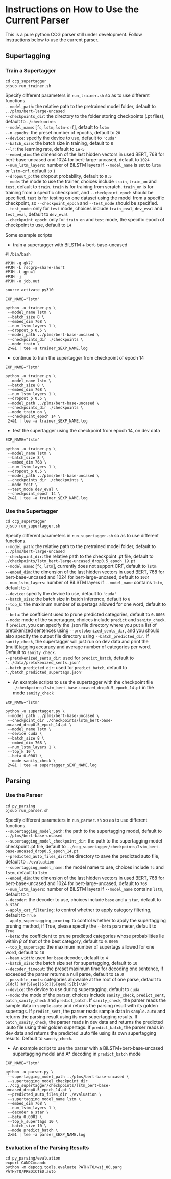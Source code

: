 # Instructions on How to Use the Current Parser

This is a pure python CCG parser still under development. Follow instructions below to use the current parser.

## Supertagging

### Train a Supertagger
```
cd ccg_supertagger
pjsub run_trainer.sh
```

Specify different parameters in `run_trainer.sh` so as to use different functions.  
`--model_path`: the relative path to the pretrained model folder, default to `../plms/bert-large-uncased`  
`--checkpoints_dir`: the directory to the folder storing checkpoints (.pt files), default to `./checkpoints`  
`--model_name`: [`fc`, `lstm`, `lstm-crf`], default to `lstm`  
`--n_epochs`: the preset number of epochs, default to `20`  
`--device`: specify the device to use, default to `'cuda'`  
`--batch_size`: the batch size in training, default to `8`  
`--lr`: the learning rate, default to `1e-5`  
`--embed_dim`: the dimension of the last hidden vectors in used BERT, 768 for bert-base-uncased and 1024 for bert-large-uncased, default to `1024`  
`--num_lstm_layers`: number of BiLSTM layers if `--model_name` is set to `lstm` or `lstm-crf`, default to `1`  
`--dropout_p`: the dropout probability, default to `0.5`  
`--mode`: the mode to use the trainer, choices include `train`, `train_on` and `test`, default to `train`. `train` is for training from scratch. `train_on` is for training from a specific checkpoint, and `--checkpoint_epoch` should be specified. `test` is for testing on one dataset using the model from a specific checkpoint, so `--checkpoint_epoch` and `--test_mode` should be specified.  
`--test_mode`: only for `test` mode, choices include `train_eval`, `dev_eval` and `test_eval`, default to `dev_eval`  
`--checkpoint_epoch`: only for `train_on` and `test` mode, the specific epoch of checkpoint to use, default to `14`

Some example scripts
- train a supertagger with BiLSTM + bert-base-uncased
```
#!/bin/bash

#PJM -g gk77
#PJM -L rscgrp=share-short
#PJM -L gpu=1
#PJM -j
#PJM -o job.out

source activate py310

EXP_NAME="lstm"

python -u trainer.py \
 --model_name lstm \
 --batch_size 8 \
 --embed_dim 768 \
 --num_lstm_layers 1 \
 --dropout_p 0.5 \
 --model_path ../plms/bert-base-uncased \
 --checkpoints_dir ./checkpoints \
 --mode train \
 2>&1 | tee -a trainer_$EXP_NAME.log
```

- continue to train the supertagger from checkpoint of epoch 14
```
EXP_NAME="lstm"

python -u trainer.py \
 --model_name lstm \
 --batch_size 8 \
 --embed_dim 768 \
 --num_lstm_layers 1 \
 --dropout_p 0.5 \
 --model_path ../plms/bert-base-uncased \
 --checkpoints_dir ./checkpoints \
 --mode train_on \
 --checkpoint_epoch 14 \
 2>&1 | tee -a trainer_$EXP_NAME.log
```

- test the supertagger using the checkpoint from epoch 14, on dev data
```
EXP_NAME="lstm"

python -u trainer.py \
 --model_name lstm \
 --batch_size 8 \
 --embed_dim 768 \
 --num_lstm_layers 1 \
 --dropout_p 0.5 \
 --model_path ../plms/bert-base-uncased \
 --checkpoints_dir ./checkpoints \
 --mode test \
 --test_mode dev_eval \
 --checkpoint_epoch 14 \
 2>&1 | tee -a trainer_$EXP_NAME.log
```

### Use the Supertagger
```
cd ccg_supertagger
pjsub run_supertagger.sh
```

Specify different parameters in `run_supertagger.sh` so as to use different functions.  
`--model_path`: the relative path to the pretrained model folder, default to `../plms/bert-large-uncased`  
`--checkpoint_dir`: the relative path to the checkpoint .pt file, default to `./checkpoints/lstm_bert-large-uncased_drop0.5_epoch_19.pt`  
`--model_name`: [`fc`, `lstm`], currently does not support CRF, default to `lstm`  
`--embed_dim`: the dimension of the last hidden vectors in used BERT, 768 for bert-base-uncased and 1024 for bert-large-uncased, default to `1024`  
`--num_lstm_layers`: number of BiLSTM layers if `--model_name` contains `lstm`, default to `1`  
`--device`: specify the device to use, default to `'cuda'`  
`--batch_size`: the batch size in batch inference, default to `8`  
`--top_k`: the maximum number of supertags allowed for one word, default to `10`  
`--beta`: the coefficient used to prune predicted categories, default to `0.0005`
`--mode`: mode of the supertagger, choices include `predict` and `sanity_check`. If `predict`, you can specify the .json file directory where you put a list of pretokenized sentences using `--pretokenized_sents_dir`, and you should also specify the output file directory using `--batch_predicted_dir`. If `sanity_check`, the supertagger will just run on dev data and print the (multi)tagging accuracy and average number of categories per word. Default to `sanity_check`.  
`--pretokenized_sents_dir`: used for `predict_batch`, default to `'../data/pretokenized_sents.json'`  
`--batch_predicted_dir`: used for `predict_batch`, default to `'./batch_predicted_supertags.json'`

 - An example scripts to use the supertagger with the checkpoint file `./checkpoints/lstm_bert-base-uncased_drop0.5_epoch_14.pt` in the mode `sanity_check`
```
EXP_NAME="lstm"

python -u supertagger.py \
 --model_path ../plms/bert-base-uncased \
 --checkpoint_dir ./checkpoints/lstm_bert-base-uncased_drop0.5_epoch_14.pt \
 --model_name lstm \
 --device cuda \
 --batch_size 8 \
 --embed_dim 768 \
 --num_lstm_layers 1 \
 --top_k 10 \
 --beta 0.0001 \
 --mode sanity_check \
 2>&1 | tee -a supertagger_$EXP_NAME.log
```
## Parsing

### Use the Parser
```
cd py_parsing
pjsub run_parser.sh
```

Specify different parameters in `run_parser.sh` so as to use different functions.  
`--supertagging_model_path`: the path to the supertagging model, default to `../plms/bert-base-uncased`  
`--supertagging_model_checkpoint_dir`: the path to the supertagging model checkpoint .pt file, default to `../ccg_supertagger/checkpoints/lstm_bert-base-uncased_drop0.5_epoch_14.pt`  
`--predicted_auto_files_dir`: the directory to save the predicted auto file, default to `./evaluation`  
`--supertagging_model_name`: the model name to use, choices include `fc` and `lstm`, default to `lstm`  
`--embed_dim`: the dimension of the last hidden vectors in used BERT, 768 for bert-base-uncased and 1024 for bert-large-uncased, default to `768`  
`--num_lstm_layers`: number of BiLSTM layers if `--model_name` contains `lstm`, default to `1`  
`--decoder`: the decoder to use, choices include `base` and `a_star`, default to `a_star`  
`--apply_cat_filtering`: to control whether to apply category filtering, default to `True`  
`--apply_supertagging_pruning`: to control whether to apply the supertagging pruning method, if True, please specify the `--beta` parameter, default to `True`  
`--beta`: the coefficient to prune predicted categories whose probabilities lie within $\beta$ of that of the best category, default to `0.0005`  
`--top_k_supertags`: the maximum number of supertags allowed for one word, default to `10`  
`--beam_width`: used for `base` decoder, default to `4`  
`--batch_size`: the batch size set for supertagging, default to `10`  
`--decoder_timeout`: the preset maximum time for decoding one sentence, if exceeded the parser returns a null parse, default to `16.0`  
`--possible_roots`: categories allowable at the root of one parse, default to `S[dcl]|NP|S[wq]|S[q]|S[qem]|S[b]\\NP`  
`--device`: the device to use during supertagging, default to `cuda`  
`--mode`: the mode of the parser, choices include `sanity_check`, `predict_sent`, `batch_sanity_check` and `predict_batch`. If `sanity_check`, the parser reads the sample data in `sample.auto` and returns the parsing result with its golden supertags. If `predict_sent`, the parser reads sample data in `sample.auto` and returns the parsing result using its own supertagging results. If `batch_sanity_check`, the parser reads in dev data and returns the predicted .auto file using their golden supertags. If `predict_batch`, the parser reads in dev data and returns the predicted .auto file using its own supertagging results. Default to `sanity_check`.  

- An example script to use the parser with a BiLSTM+bert-base-uncased supertagging model and A* decoding in `predict_batch` mode
```
EXP_NAME="lstm"

python -u parser.py \
 --supertagging_model_path ../plms/bert-base-uncased \
 --supertagging_model_checkpoint_dir ../ccg_supertagger/checkpoints/lstm_bert-base-uncased_drop0.5_epoch_14.pt \
 --predicted_auto_files_dir ./evaluation \
 --supertagging_model_name lstm \
 --embed_dim 768 \
 --num_lstm_layers 1 \
 --decoder a_star \
 --beta 0.0001 \
 --top_k_supertags 10 \
 --batch_size 10 \
 --mode predict_batch \
 2>&1 | tee -a parser_$EXP_NAME.log
```
### Evaluation of the Parsing Results
```
cd py_parsing/evaluation
export CANDC=candc
python -m depccg.tools.evaluate PATH/TO/wsj_00.parg PATH/TO/PREDICTED.auto
```
